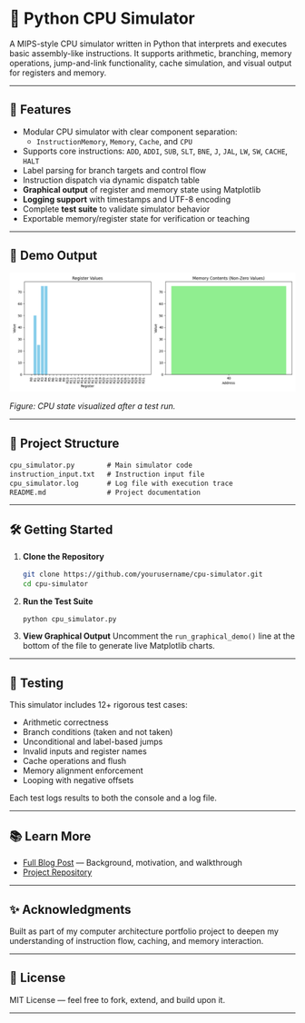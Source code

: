 # 🧠 Python CPU Simulator

A MIPS-style CPU simulator written in Python that interprets and executes basic assembly-like instructions. It supports arithmetic, branching, memory operations, jump-and-link functionality, cache simulation, and visual output for registers and memory.

---

## 🚀 Features

- Modular CPU simulator with clear component separation:
  - `InstructionMemory`, `Memory`, `Cache`, and `CPU`
- Supports core instructions: `ADD`, `ADDI`, `SUB`, `SLT`, `BNE`, `J`, `JAL`, `LW`, `SW`, `CACHE`, `HALT`
- Label parsing for branch targets and control flow
- Instruction dispatch via dynamic dispatch table
- **Graphical output** of register and memory state using Matplotlib
- **Logging support** with timestamps and UTF-8 encoding
- Complete **test suite** to validate simulator behavior
- Exportable memory/register state for verification or teaching

---

## 📸 Demo Output

![Register and Memory State](./graphical_output.png)

*Figure: CPU state visualized after a test run.*

---

## 📁 Project Structure

```
cpu_simulator.py        # Main simulator code
instruction_input.txt   # Instruction input file
cpu_simulator.log       # Log file with execution trace
README.md               # Project documentation
```

---

## 🛠️ Getting Started

1. **Clone the Repository**
   ```bash
   git clone https://github.com/yourusername/cpu-simulator.git
   cd cpu-simulator
   ```

2. **Run the Test Suite**
   ```bash
   python cpu_simulator.py
   ```

3. **View Graphical Output**
   Uncomment the `run_graphical_demo()` line at the bottom of the file to generate live Matplotlib charts.

---

## 🧪 Testing

This simulator includes 12+ rigorous test cases:
- Arithmetic correctness
- Branch conditions (taken and not taken)
- Unconditional and label-based jumps
- Invalid inputs and register names
- Cache operations and flush
- Memory alignment enforcement
- Looping with negative offsets

Each test logs results to both the console and a log file.

---

## 📚 Learn More

- [Full Blog Post](https://medium.com/your-blog-post-link) — Background, motivation, and walkthrough
- [Project Repository](https://github.com/yourusername/python-cpu-simulator)

---

## ✨ Acknowledgments

Built as part of my computer architecture portfolio project to deepen my understanding of instruction flow, caching, and memory interaction.

---

## 📄 License

MIT License — feel free to fork, extend, and build upon it.

---

